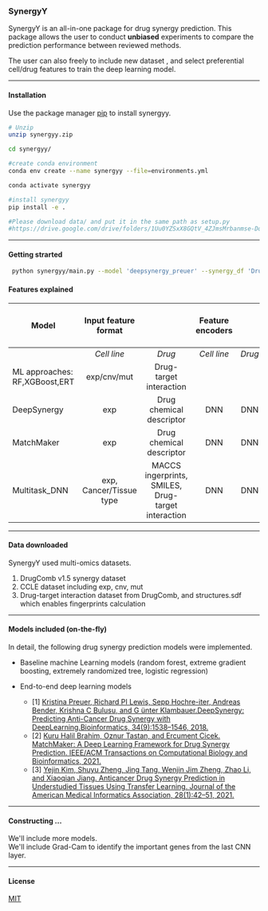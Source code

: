 ### SynergyY

SynergyY is an all-in-one package for drug synergy prediction. This package allows the user to conduct **unbiased** experiments to compare the prediction performance between reviewed methods.  

The user can also freely to include new dataset , and select preferential cell/drug features to train the deep learning model.
****

#### Installation

Use the package manager [pip](https://pip.pypa.io/en/stable/) to install synergyy.

```bash
# Unzip 
unzip synergyy.zip

cd synergyy/

#create conda environment
conda env create --name synergyy --file=environments.yml

conda activate synergyy

#install synergyy
pip install -e .

#Please download data/ and put it in the same path as setup.py
#https://drive.google.com/drive/folders/1Uu0YZSxX8GQtV_4ZJmsMrbanmse-Dq6n?usp=sharing

```
****

#### Getting strarted

```bash
 python synergyy/main.py --model 'deepsynergy_preuer' --synergy_df 'DrugComb' --train_test_mode train
```

#### Features explained
| Model |  Input feature format      || Feature encoders       || Features concatenated   ||Drug1 and drug2 summed  |
| ------|:--------------------:|:----:|:----------------:|:----:|:----------------:|:----:|:----------------:|
|       | *Cell line*            | *Drug* | *Cell line*        | *Drug* |     *Cell line*   |       *Drug*               |      
| ML approaches: RF,XGBoost,ERT  | exp/cnv/mut  |  Drug-target interaction    |       |      |         |       |  True|        
|  DeepSynergy   |    exp  |  Drug chemical descriptor    |    DNN             |   DNN    |      |      |   True   |
|  MatchMaker    |    exp  |  Drug chemical descriptor    |    DNN              |  DNN    |      |      |   False    |
|  Multitask_DNN |    exp, Cancer/Tissue type|  MACCS ingerprints, SMILES, Drug-target interaction    |     DNN   | DNN     | False | False| False |

****
#### Data downloaded
SynergyY used multi-omics datasets. 
1. DrugComb v1.5 synergy dataset 
2. CCLE dataset including exp, cnv, mut
3. Drug-target interaction dataset from DrugComb,  and structures.sdf which  enables fingerprints calculation
****

#### Models included (on-the-fly)
In detail, the following drug synergy prediction models were implemented.
- Baseline machine Learning models (random forest, extreme gradient boosting, extremely randomized tree, logistic regression)

- End-to-end deep learning models
    - [1] [Kristina Preuer, Richard PI Lewis, Sepp Hochre-iter, Andreas Bender, Krishna C Bulusu, and G ̈unter Klambauer.DeepSynergy: Predicting Anti-Cancer Drug Synergy with DeepLearning.Bioinformatics, 34(9):1538–1546, 2018.](https://academic.oup.com/bioinformatics/article/34/9/1538/4747884?login=false)
    - [2] [Kuru Halil Brahim, Oznur Tastan, and Ercument Cicek. MatchMaker: A Deep Learning Framework 
    for Drug Synergy Prediction. IEEE/ACM Transactions on Computational Biology and Bioinformatics, 2021.](https://ieeexplore-ieee-org.proxy.library.cornell.edu/document/9447196/)
    - [3] [Yejin Kim, Shuyu Zheng, Jing Tang, Wenjin Jim Zheng, Zhao Li, and Xiaoqian Jiang. Anticancer Drug Synergy
    Prediction in Understudied Tissues Using Transfer Learning. Journal of the American Medical Informatics Association, 28(1):42–51, 2021.](https://academic.oup.com/jamia/article/28/1/42/5920819?login=true)
****

#### Constructing ...
We'll include more models.  
We'll include Grad-Cam to identify the important genes from the last CNN layer.
****
#### License
[MIT](https://choosealicense.com/licenses/mit/)
